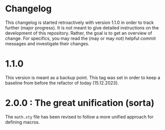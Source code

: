 # Changelog

This changelog is started retroactively with version 1.1.0 in order to track further (major progress). It is not meant to give detailed instructions on the development of this repository. Rather, the goal is to get an overview of change. For specifics, you may read the (may or may not) helpful commit messages and investigate their changes.


# 1.1.0

This version is meant as a backup point. This tag was set in order to keep a baseline from before the refactor of today (15.12.2023).



# 2.0.0 : The great unification (sorta)

The `math.sty` file has been revised to follow a more unified approach for defining macros.
